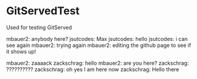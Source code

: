 # GitServedTest
Used for testing GitServed

mbauer2: anybody here?
jsutcodes: Max
jsutcodes: hello
jsutcodes: i can see again
mbauer2: trying again
mbauer2: editing the github page to see if it shows up!

mbauer2: zaaaack
zackschrag: hello
mbauer2: are you here?
zackschrag: ??????????
zackschrag: oh yes I am here now
zackschrag: Hello there